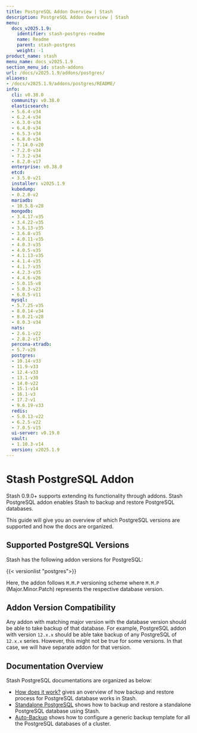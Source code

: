 ```yaml
---
title: PostgreSQL Addon Overview | Stash
description: PostgreSQL Addon Overview | Stash
menu:
  docs_v2025.1.9:
    identifier: stash-postgres-readme
    name: Readme
    parent: stash-postgres
    weight: -1
product_name: stash
menu_name: docs_v2025.1.9
section_menu_id: stash-addons
url: /docs/v2025.1.9/addons/postgres/
aliases:
- /docs/v2025.1.9/addons/postgres/README/
info:
  cli: v0.38.0
  community: v0.38.0
  elasticsearch:
  - 5.6.4-v34
  - 6.2.4-v34
  - 6.3.0-v34
  - 6.4.0-v34
  - 6.5.3-v34
  - 6.8.0-v34
  - 7.14.0-v20
  - 7.2.0-v34
  - 7.3.2-v34
  - 8.2.0-v17
  enterprise: v0.38.0
  etcd:
  - 3.5.0-v21
  installer: v2025.1.9
  kubedump:
  - 0.2.0-v2
  mariadb:
  - 10.5.8-v28
  mongodb:
  - 3.4.17-v35
  - 3.4.22-v35
  - 3.6.13-v35
  - 3.6.8-v35
  - 4.0.11-v35
  - 4.0.3-v35
  - 4.0.5-v35
  - 4.1.13-v35
  - 4.1.4-v35
  - 4.1.7-v35
  - 4.2.3-v35
  - 4.4.6-v26
  - 5.0.15-v8
  - 5.0.3-v23
  - 6.0.5-v11
  mysql:
  - 5.7.25-v35
  - 8.0.14-v34
  - 8.0.21-v28
  - 8.0.3-v34
  nats:
  - 2.6.1-v22
  - 2.8.2-v17
  percona-xtradb:
  - 5.7-v29
  postgres:
  - 10.14-v33
  - 11.9-v33
  - 12.4-v33
  - 13.1-v30
  - 14.0-v22
  - 15.1-v14
  - 16.1-v3
  - 17.2-v1
  - 9.6.19-v33
  redis:
  - 5.0.13-v22
  - 6.2.5-v22
  - 7.0.5-v15
  ui-server: v0.19.0
  vault:
  - 1.10.3-v14
  version: v2025.1.9
---
```


# Stash PostgreSQL Addon

Stash 0.9.0+ supports extending its functionality through addons. Stash PostgreSQL addon enables Stash to backup and restore PostgreSQL databases.

This guide will give you an overview of which PostgreSQL versions are supported and how the docs are organized.

## Supported PostgreSQL Versions

Stash has the following addon versions for PostgreSQL:

{{< versionlist "postgres">}}

Here, the addon follows `M.M.P` versioning scheme where `M.M.P` (Major.Minor.Patch) represents the respective database version.

## Addon Version Compatibility

Any addon with matching major version with the database version should be able to take backup of that database. For example, PostgreSQL addon with version `12.x.x` should be able take backup of any PostgreSQL of `12.x.x` series. However, this might not be true for some versions. In that case, we will have separate addon for that version.

## Documentation Overview

Stash PostgreSQL documentations are organized as below:

- [How does it work?](/docs/v2025.1.9/addons/postgres/overview/) gives an overview of how backup and restore process for PostgreSQL database works in Stash.
- [Standalone PostgreSQL](/docs/v2025.1.9/addons/postgres/standalone/) shows how to backup and restore a standalone PostgreSQL database using Stash.
- [Auto-Backup](/docs/v2025.1.9/addons/postgres/auto-backup/) shows how to configure a generic backup template for all the PostgreSQL databases of a cluster.
